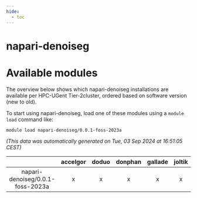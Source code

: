 ```yaml
---
hide:
  - toc
---
```


napari-denoiseg
===============

# Available modules


The overview below shows which napari-denoiseg installations are available per HPC-UGent Tier-2cluster, ordered based on software version (new to old).

To start using napari-denoiseg, load one of these modules using a `module load` command like:

```shell
module load napari-denoiseg/0.0.1-foss-2023a
```

*(This data was automatically generated on Tue, 03 Sep 2024 at 16:51:05 CEST)*  

| |accelgor|doduo|donphan|gallade|joltik|shinx|skitty|
| :---: | :---: | :---: | :---: | :---: | :---: | :---: | :---: |
|napari-denoiseg/0.0.1-foss-2023a|x|x|x|x|x|-|x|
